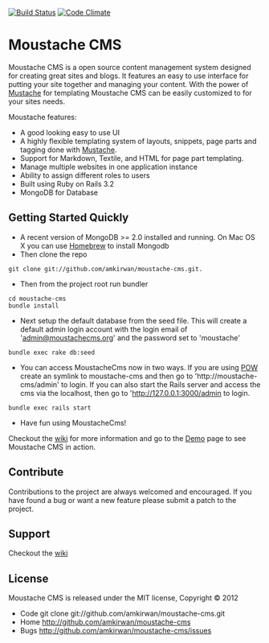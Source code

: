 [![Build Status](https://travis-ci.org/amkirwan/moustache-cms.png)](https://travis-ci.org/amkirwan/moustache-cms) [![Code Climate](https://codeclimate.com/badge.png)](https://codeclimate.com/github/amkirwan/moustache-cms)

# Moustache CMS

Moustache CMS is a open source content management system designed for creating great sites and blogs. It features an easy to use interface for putting your site together and managing your content. With the power of [Mustache](https://github.com/defunkt/mustache) for templating Moustache CMS can be easily customized to for your sites needs.

Moustache features: 

- A good looking easy to use UI
- A highly flexible templating system of layouts, snippets, page parts and tagging done with [Mustache](https://github.com/defunkt/mustache).
- Support for Markdown, Textile, and HTML for page part templating. 
- Manage multiple websites in one application instance
- Ability to assign different roles to users
- Built using Ruby on Rails 3.2
- MongoDB for Database 

## Getting Started Quickly

- A recent version of MongoDB >= 2.0 installed and running. On Mac OS X you can use [Homebrew](http://mxcl.github.com/homebrew) to install Mongodb
- Then clone the repo 
```
git clone git://github.com/amkirwan/moustache-cms.git.
```
- Then from the project root run bundler
```
cd moustache-cms
bundle install 
```
- Next setup the default database from the seed file. This will create a default admin login account with the login email of 'admin@moustachecms.org' and the password set to 'moustache'
```
bundle exec rake db:seed
```
- You can access MoustacheCms now in two ways. If you are using [POW](https://github.com/37signals/pow) create an symlink to moustache-cms and then go to 'http://moustache-cms/admin' to login. If you can also start the Rails server and access the cms via the localhost, then go to 'http://127.0.0.1:3000/admin to login.
```
bundle exec rails start
````
- Have fun using MoustacheCms!

Checkout the [wiki](http://github.com/amkirwan/moustache-cms/wiki) for more information and go to the [Demo](https://demo.moustachecms.org/admin) page to see Moustache CMS in action. 


## Contribute

Contributions to the project are always welcomed and encouraged. If you have found a bug or want a new feature please submit a patch to the project.

## Support 

Checkout the [wiki](http://github.com/amkirwan/moustache-cms/wiki)

## License 

Moustache CMS is released under the MIT license, Copyright &copy; 2012

- Code git clone git://github.com/amkirwan/moustache-cms.git
- Home http://github.com/amkirwan/moustache-cms
- Bugs http://github.com/amkirwan/moustache-cms/issues
